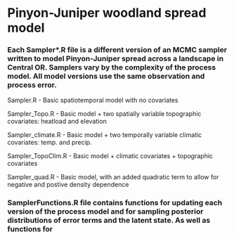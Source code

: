 # Pinyon-Juniper woodland spread model

### Each Sampler*.R file is a different version of an MCMC sampler written to model Pinyon-Juniper spread across a landscape in Central OR. Samplers vary by the complexity of the process model. All model versions use the same observation and process error.

Sampler.R - Basic spatiotemporal model with no covariates

Sampler_Topo.R - Basic model + two spatially variable topographic covariates: heatload and elevation 

Sampler_climate.R - Basic model + two temporally variable climatic covariates: temp. and precip.

Sampler_TopoClim.R - Basic model + climatic covariates + topographic covariates

Sampler_quad.R - Basic model, with an added quadratic term to allow for negative and postive density dependence

### SamplerFunctions.R file contains functions for updating each version of the process model and for sampling posterior distributions of error terms and the latent state. As well as functions for 
